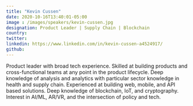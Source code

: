 ```yaml
---
title: "Kevin Cussen"
date: 2020-10-16T13:40:01-05:00
image : /images/speakers/kevin-cussen.jpg
designation: Product Leader | Supply Chain | Blockchain
country: 
twitter: 
linkedin: https://www.linkedin.com/in/kevin-cussen-a4524917/
github: 
---
```


Product leader with broad tech experience. Skilled at building products and cross-functional teams at any point in the product lifecycle. Deep knowledge of analysis and analytics with particular sector knowledge in health and supply chain. Experienced at building web, mobile, and API based solutions. Deep knowledge of blockchain, IoT, and cryptography. Interest in AI/ML, AR/VR, and the intersection of policy and tech. 
